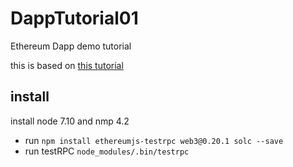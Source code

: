 # DappTutorial01
Ethereum Dapp demo tutorial

this is based on [this tutorial](https://www.zastrin.com/courses/1/lessons/3-3)


## install
install node 7.10 and nmp 4.2
- run ```npm install ethereumjs-testrpc web3@0.20.1 solc --save```
- run testRPC ```node_modules/.bin/testrpc```

